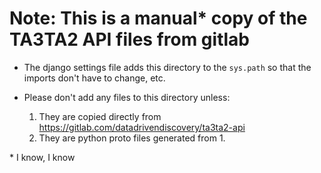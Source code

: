 # Note: This is a manual\* copy of the TA3TA2 API files from gitlab

- The django settings file adds this directory to the `sys.path` so that the imports don't have to change, etc.

- Please don't add any files to this directory unless:
  1. They are copied directly from https://gitlab.com/datadrivendiscovery/ta3ta2-api
  1. They are python proto files generated from 1.

  
\* I know, I know
